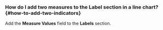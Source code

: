 ### How do I add two measures to the Label section in a line chart? {#how-to-add-two-indicators}

Add the **Measure Values** field to the **Labels** section.